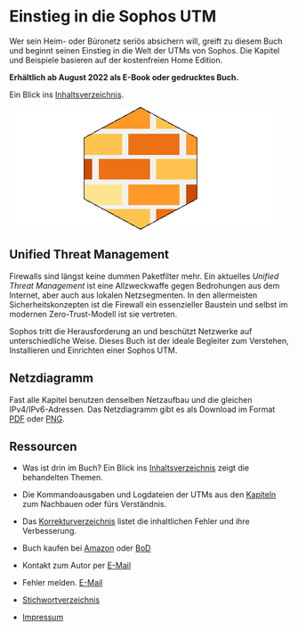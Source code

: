 # Einstieg in die Sophos UTM

Wer sein Heim- oder B&uuml;ronetz seri&ouml;s absichern will, greift zu diesem Buch und beginnt seinen Einstieg in die Welt der UTMs von Sophos. Die Kapitel und Beispiele basieren auf der kostenfreien Home Edition.

__Erh&auml;ltlich ab August 2022 als E-Book oder gedrucktes Buch.__


Ein Blick ins [Inhaltsverzeichnis](Inhaltsverzeichnis.md).

![Logo](logo.png)


## Unified Threat Management
Firewalls sind l&auml;ngst keine dummen Paketfilter mehr. Ein aktuelles _Unified Threat Management_ ist eine Allzweckwaffe gegen Bedrohungen aus dem Internet, aber auch aus lokalen Netzsegmenten. In den allermeisten Sicherheitskonzepten ist die Firewall ein essenzieller Baustein und selbst im modernen Zero-Trust-Modell ist sie vertreten.

Sophos tritt die Herausforderung an und besch&uuml;tzt Netzwerke auf unterschiedliche Weise. Dieses Buch ist der ideale Begleiter zum Verstehen, Installieren und Einrichten einer Sophos UTM.


## Netzdiagramm
Fast alle Kapitel benutzen denselben Netzaufbau und die gleichen IPv4/IPv6-Adressen. Das Netzdiagramm gibt es als Download im Format [PDF](Netzdiagramm.pdf) oder [PNG](Netzdiagramm.png).


## Ressourcen

* Was ist drin im Buch? Ein Blick ins [Inhaltsverzeichnis](Inhaltsverzeichnis.md) zeigt die behandelten Themen.

* Die Kommandoausgaben und Logdateien der UTMs aus den [Kapiteln](Kapitel/) zum Nachbauen oder f&uuml;rs Verst&auml;ndnis.

* Das [Korrekturverzeichnis](errata.pdf) listet die inhaltlichen Fehler und ihre Verbesserung.

* Buch kaufen bei [Amazon](https://www.amazon.de/dp/3756800482/) oder [BoD](https://www.bod.de/buchshop/einstieg-in-die-sophos-utm-markus-stubbig-9783756800483)

* Kontakt zum Autor per [E-Mail](mailto:sophos.buch@gmail.com)

* Fehler melden. [E-Mail](mailto:sophos.buch@gmail.com?subject=Fehler)

* [Stichwortverzeichnis](Stichwortverzeichnis.pdf)

* [Impressum](../../../sophos-buch.github.io/blob/master/Impressum.md)
